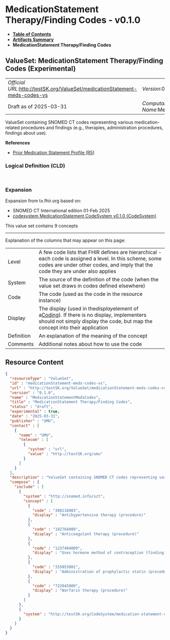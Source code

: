 # MedicationStatement Therapy/Finding Codes - v0.1.0

* [**Table of Contents**](toc.md)
* [**Artifacts Summary**](artifacts.md)
* **MedicationStatement Therapy/Finding Codes**

## ValueSet: MedicationStatement Therapy/Finding Codes (Experimental) 

| | |
| :--- | :--- |
| *Official URL*:http://testSK.org/ValueSet/medicationStatement-meds-codes-vs | *Version*:0.1.0 |
| Draft as of 2025-03-31 | *Computable Name*:MedicationStatementMedsCodes |

 
ValueSet containing SNOMED CT codes representing various medication-related procedures and findings (e.g., therapies, administration procedures, findings about use). 

 **References** 

* [Prior Medication Statement Profile (R5)](StructureDefinition-prior-medication-statement-profile.md)

### Logical Definition (CLD)

 

### Expansion

Expansion from tx.fhir.org based on:

* SNOMED CT International edition 01-Feb 2025
* [codesystem MedicationStatement CodeSystem v0.1.0 (CodeSystem)](CodeSystem-medication-statement-cs.md)

This value set contains 9 concepts

-------

 Explanation of the columns that may appear on this page: 

| | |
| :--- | :--- |
| Level | A few code lists that FHIR defines are hierarchical - each code is assigned a level. In this scheme, some codes are under other codes, and imply that the code they are under also applies |
| System | The source of the definition of the code (when the value set draws in codes defined elsewhere) |
| Code | The code (used as the code in the resource instance) |
| Display | The display (used in the*display*element of a[Coding](http://hl7.org/fhir/R5/datatypes.html#Coding)). If there is no display, implementers should not simply display the code, but map the concept into their application |
| Definition | An explanation of the meaning of the concept |
| Comments | Additional notes about how to use the code |



## Resource Content

```json
{
  "resourceType" : "ValueSet",
  "id" : "medicationStatement-meds-codes-vs",
  "url" : "http://testSK.org/ValueSet/medicationStatement-meds-codes-vs",
  "version" : "0.1.0",
  "name" : "MedicationStatementMedsCodes",
  "title" : "MedicationStatement Therapy/Finding Codes",
  "status" : "draft",
  "experimental" : true,
  "date" : "2025-03-31",
  "publisher" : "UMU",
  "contact" : [
    {
      "name" : "UMU",
      "telecom" : [
        {
          "system" : "url",
          "value" : "http://testSK.org/umu"
        }
      ]
    }
  ],
  "description" : "ValueSet containing SNOMED CT codes representing various medication-related procedures and findings (e.g., therapies, administration procedures, findings about use). ",
  "compose" : {
    "include" : [
      {
        "system" : "http://snomed.info/sct",
        "concept" : [
          {
            "code" : "308116003",
            "display" : "Antihypertensive therapy (procedure)"
          },
          {
            "code" : "182764009",
            "display" : "Anticoagulant therapy (procedure)"
          },
          {
            "code" : "1237404009",
            "display" : "Uses hormone method of contraception (finding)"
          },
          {
            "code" : "315053001",
            "display" : "Administration of prophylactic statin (procedure)"
          },
          {
            "code" : "722045009",
            "display" : "Warfarin therapy (procedure)"
          }
        ]
      },
      {
        "system" : "http://testSK.org/CodeSystem/medication-statement-cs"
      }
    ]
  }
}

```
